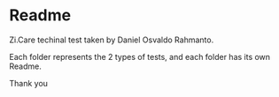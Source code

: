 # Readme

Zi.Care techinal test taken by Daniel Osvaldo Rahmanto.

Each folder represents the 2 types of tests, and each folder has its own Readme.

Thank you